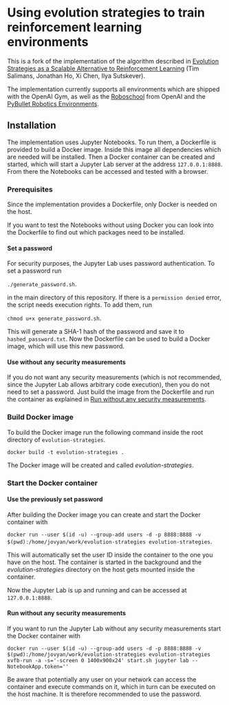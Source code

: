 # Using evolution strategies to train reinforcement learning environments

This is a fork of the implementation of the algorithm described in
[Evolution Strategies as a Scalable Alternative to Reinforcement Learning](https://arxiv.org/abs/1703.03864)
(Tim Salimans, Jonathan Ho, Xi Chen, Ilya Sutskever).

The implementation currently supports all environments which are shipped with the OpenAI Gym, as well as the
[Roboschool](https://github.com/openai/roboschool/) from OpenAI and the
[PyBullet Robotics Environments](https://github.com/openai/gym/blob/master/docs/environments.md#pybullet-robotics-environments).


## Installation

The implementation uses Jupyter Notebooks. To run them, a Dockerfile is provided to build a Docker image. Inside this image
all dependencies which are needed will be installed. Then a Docker container can be created and started,
which will start a Jupyter Lab server at the address `127.0.0.1:8888`. From there the Notebooks can be accessed and
tested with a browser.

### Prerequisites

Since the implementation provides a Dockerfile, only Docker is needed on the host.

If you want to test the Notebooks without using Docker you can look into the Dockerfile to find out which packages 
need to be installed.

#### Set a password

For security purposes, the Jupyter Lab uses password authentication. To set a password run

`./generate_password.sh`.

in the main directory of this repository. If there is a `permission denied` error, the script needs execution rights.
To add them, run 

`chmod u+x generate_password.sh`.

This will generate a SHA-1 hash of the password and save it to `hashed_password.txt`. Now the Dockerfile can be used
to build a Docker image, which will use this new password.

#### Use without any security measurements

If you do not want any security measurements (which is not recommended, since the Jupyter Lab allows arbitrary code
execution), then you do not need to set a password. Just build the image from the Dockerfile and run the container
as explained in [Run without any security measurements](#run-without-any-security-measurements).

### Build Docker image

To build the Docker image run the following command inside the root directory of `evolution-strategies`.

`docker build -t evolution-strategies .`

The Docker image will be created and called _evolution-strategies_.

### Start the Docker container

#### Use the previously set password

After building the Docker image you can create and start the Docker container with

`docker run --user $(id -u) --group-add users -d -p 8888:8888 -v $(pwd):/home/jovyan/work/evolution-strategies evolution-strategies`.

This will automatically set the user ID inside the container to the one you have on the host. The container is started
in the background and the _evolution-strategies_ directory on the host gets mounted inside the container.

Now the Jupyter Lab is up and running and can be accessed at `127.0.0.1:8888`.

#### Run without any security measurements

If you want to run the Jupyter Lab without any security measurements start the Docker container with

`docker run --user $(id -u) --group-add users -d -p 8888:8888 -v $(pwd):/home/jovyan/work/evolution-strategies evolution-strategies xvfb-run -a -s='-screen 0 1400x900x24' start.sh jupyter lab --NotebookApp.token=''`

Be aware that potentially any user on your network can access the container and execute commands on it, which in turn
can be executed on the host machine. It is therefore recommended to use the password.